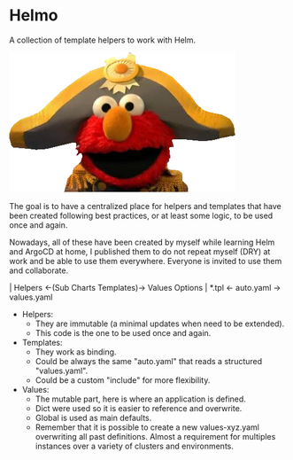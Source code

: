 # Helmo
A collection of template helpers to work with Helm.

![Helmo](helmo.png)

The goal is to have a centralized place for helpers and templates that have been created following best practices, or at least some logic, to be used once and again.

Nowadays, all of these have been created by myself while learning Helm and ArgoCD at home, I published them to do not repeat myself (DRY) at work and be able to use them everywhere. Everyone is invited to use them and collaborate.


| Helpers <-(Sub Charts Templates)-> Values Options
|  *.tpl  <-      auto.yaml       -> values.yaml

* Helpers:
  * They are immutable (a minimal updates when need to be extended).
  * This code is the one to be used once and again.
* Templates:
  * They work as binding.
  * Could be always the same "auto.yaml" that reads a structured "values.yaml".
  * Could be a custom "include" for more flexibility.
* Values:
  * The mutable part, here is where an application is defined.
  * Dict were used so it is easier to reference and overwrite.
  * Global is used as main defaults.
  * Remember that it is possible to create a new values-xyz.yaml overwriting all past definitions. Almost a requirement for multiples instances over a variety of clusters and environments.

